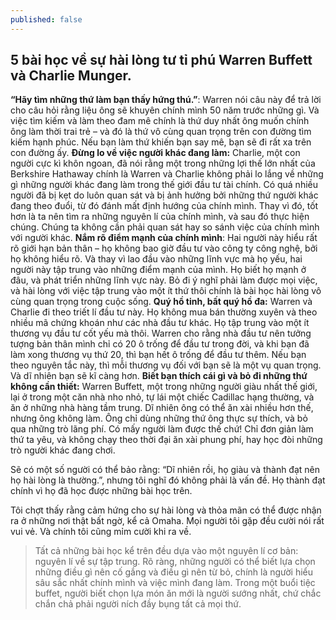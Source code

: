 ```yaml
---
published: false
---
```

## 5 bài học về sự hài lòng tư tỉ phú Warren Buffett và Charlie Munger.

**“Hãy tìm những thứ làm bạn thấy hứng thú.”**: Warren nói câu này để trả lời cho câu hỏi rằng liệu ông sẽ khuyên chính mình 50 năm trước những gì. Và việc tìm kiếm và làm theo đam mê chính là thứ duy nhất ông muốn chính ông làm thời trai trẻ – và đó là thứ vô cùng quan trọng trên con đường tìm kiếm hạnh phúc. Nếu bạn làm thứ khiến bạn say mê, bạn sẽ đi rất xa trên con đường ấy.
**Đừng lo về việc người khác đang làm:** Charlie, một con người cực kì khôn ngoan, đã nói rằng một trong những lợi thế lớn nhất của Berkshire Hathaway chính là Warren và Charlie không phải lo lắng về những gì những người khác đang làm trong thế giới đầu tư tài chính. Có quá nhiều người đã bị kẹt do luôn quan sát và bị ảnh hưởng bởi những thứ người khác đang theo đuổi, từ đó đánh mất định hướng của chính mình. Thay vì đó, tốt hơn là ta nên tìm ra những nguyên lí của chính mình, và sau đó thực hiện chúng. Chúng ta không cần phải quan sát hay so sánh việc của chính mình với người khác.
**Nắm rõ điểm mạnh của chính mình**: Hai người này hiểu rất rõ giới hạn bản thân – họ không bao giờ đầu tư vào công ty công nghệ, bởi họ không hiểu rõ. Và thay vì lao đầu vào những lĩnh vực mà họ yếu, hai người này tập trung vào những điểm mạnh của mình. Họ biết họ mạnh ở đâu, và phát triển những lĩnh vực này. Bỏ đi ý nghĩ phải làm được mọi việc, và hài lòng với việc tập trung vào một ít thứ thôi chính là bài học hài lòng vô cùng quan trọng trong cuộc sống.
**Quý hồ tinh, bất quý hồ đa:** Warren và Charlie đi theo triết lí đầu tư này. Họ không mua bán thường xuyên và theo nhiều mã chứng khoán như các nhà đầu tư khác. Họ tập trung vào một ít thương vụ đầu tư cốt yếu mà thôi. Warren cho rằng nhà đầu tư nên tưởng tượng bản thân mình chỉ có 20 ô trống để đầu tư trong đời, và khi bạn đã làm xong thương vụ thứ 20, thì bạn hết ô trống để đầu tư thêm. Nếu bạn theo nguyên tắc này, thì mỗi thương vụ đối với bạn sẽ là một vụ quan trọng. Và dĩ nhiên bạn sẽ kĩ càng hơn.
**Biết bạn thích cái gì và bỏ đi những thứ không cần thiết:** Warren Buffett, một trong những người giàu nhất thế giới, lại ở trong một căn nhà nho nhỏ, tự lái một chiếc Cadillac hạng thường, và ăn ở những nhà hàng tầm trung. Dĩ nhiên ông có thể ăn xài nhiều hơn thế, nhưng ông không làm. Ông chỉ dùng những thứ ông thực sự thích, và bỏ qua những trò lãng phí. Có mấy người làm được thế chứ! Chỉ đơn giản làm thứ ta yêu, và không chạy theo thời đại ăn xài phung phí, hay học đòi những trò người khác đang chơi.

Sẽ có một số người có thể bảo rằng: “Dĩ nhiên rồi, họ giàu và thành đạt nên họ hài lòng là thường.”, nhưng tôi nghĩ đó không phải là vấn đề. Họ thành đạt chính vì họ đã học được những bài học trên.

Tôi chợt thấy rằng cảm hứng cho sự hài lòng và thỏa mãn có thể được nhận ra ở những nơi thật bất ngờ, kể cả Omaha. Mọi người tôi gặp đều cười nói rất vui vẻ. Và chính tôi cũng mỉm cười khi ra về.

> Tất cả những bài học kể trên đều dựa vào một nguyên lí cơ bản: nguyên lí về sự tập trung. Rõ ràng, những người có thể biết lựa chọn những điều gì nên cố gắng và điều gì nên từ bỏ, chính là người hiểu sâu sắc nhất chính mình và việc mình đang làm. Trong một buổi tiệc buffet, người biết chọn lựa món ăn mới là người sướng nhất, chứ chắc chắn chả phải người ních đầy bụng tất cả mọi thứ.

